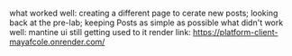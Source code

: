 what worked well: creating a different page to cerate new posts; looking back at the pre-lab; keeping Posts as simple as possible what didn't work well: mantine ui still getting used to it render link: https://platform-client-mayafcole.onrender.com/

